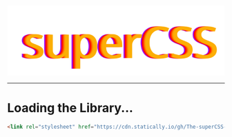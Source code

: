 ![superCSS Logo](./SVGs/logo.svg)

-------

# Loading the Library...

```html
<link rel="stylesheet" href="https://cdn.statically.io/gh/The-superCSS-Project/superCSS/master/css/super.css">
```